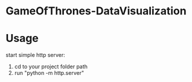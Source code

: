 # GameOfThrones-DataVisualization

# Usage
start simple http server: 
1. cd to your project folder path
2. run "python -m http.server"